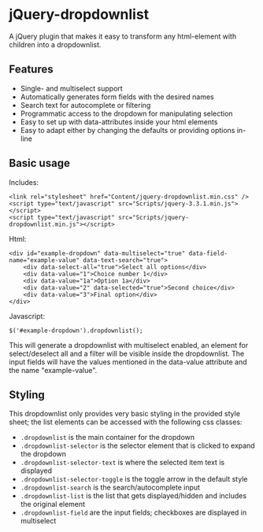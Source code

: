 ﻿# jQuery-dropdownlist

A jQuery plugin that makes it easy to transform any html-element with children into a dropdownlist.

## Features

- Single- and multiselect support
- Automatically generates form fields with the desired names
- Search text for autocomplete or filtering
- Programmatic access to the dropdown for manipulating selection
- Easy to set up with data-attributes inside your html elements
- Easy to adapt either by changing the defaults or providing options in-line

## Basic usage

Includes:

```
<link rel="stylesheet" href="Content/jquery-dropdownlist.min.css" />
<script type="text/javascript" src="Scripts/jquery-3.3.1.min.js"></script>
<script type="text/javascript" src="Scripts/jquery-dropdownlist.min.js"></script>
```

Html:

```
<div id="example-dropdown" data-multiselect="true" data-field-name="example-value" data-text-search="true">
    <div data-select-all="true">Select all options</div>
    <div data-value="1">Choice number 1</div>
    <div data-value="1a">Option 1a</div>
    <div data-value="2" data-selected="true">Second choice</div>
    <div data-value="3">Final option</div>
</div>
```

Javascript:

```
$('#example-dropdown').dropdownlist();
```

This will generate a dropdownlist with multiselect enabled, an element for select/deselect all and a filter will be visible inside the dropdownlist.
The input fields will have the values mentioned in the data-value attribute and the name "example-value".

## Styling

This dropdownlist only provides very basic styling in the provided style sheet; the list elements can be accessed with the following css classes:

- `.dropdownlist` is the main container for the dropdown
- `.dropdownlist-selector` is the selector element that is clicked to expand the dropdown
- `.dropdownlist-selector-text` is where the selected item text is displayed
- `.dropdownlist-selector-toggle` is the toggle arrow in the default style
- `.dropdownlist-search` is the search/autocomplete input
- `.dropdownlist-list` is the list that gets displayed/hidden and includes the original element
- `.dropdownlist-field` are the input fields; checkboxes are displayed in multiselect